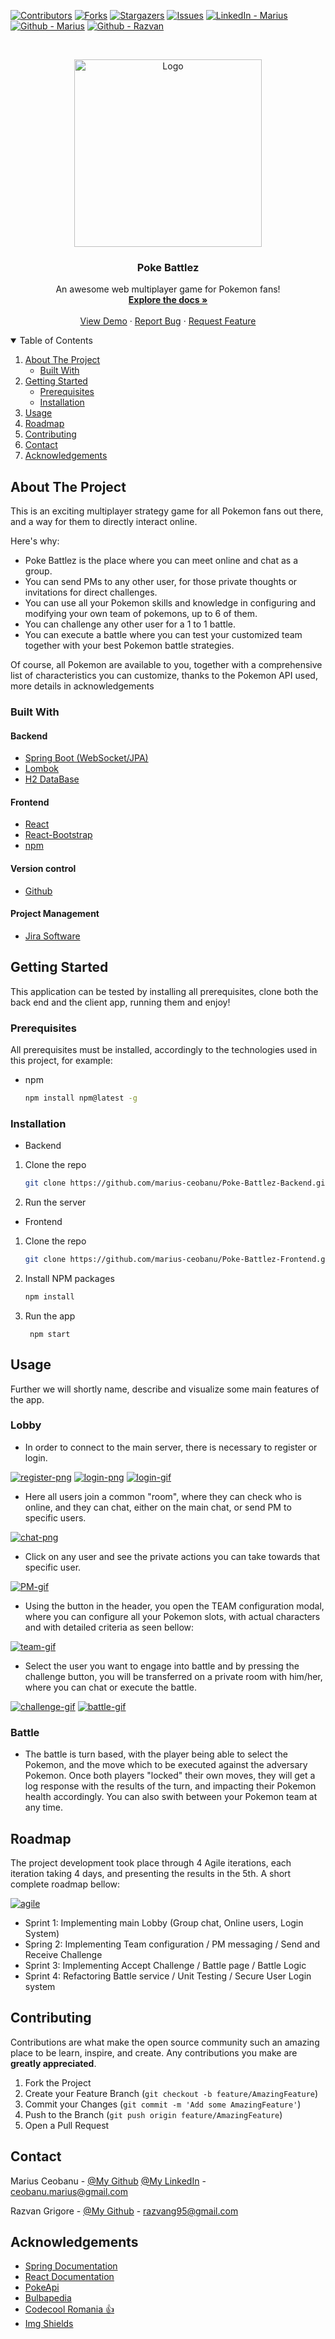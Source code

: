 <!--
*** Thanks for checking out the Best-README-Template. If you have a suggestion
*** that would make this better, please fork the repo and create a pull request
*** or simply open an issue with the tag "enhancement".
*** Thanks again! Now go create something AMAZING! :D
-->



<!-- PROJECT SHIELDS -->
<!--
*** I'm using markdown "reference style" links for readability.
*** Reference links are enclosed in brackets [ ] instead of parentheses ( ).
*** See the bottom of this document for the declaration of the reference variables
*** for contributors-url, forks-url, etc. This is an optional, concise syntax you may use.
*** https://www.markdownguide.org/basic-syntax/#reference-style-links
-->
[![Contributors][contributors-shield]][contributors-url]
[![Forks][forks-shield]][forks-url]
[![Stargazers][stars-shield]][stars-url]
[![Issues][issues-shield]][issues-url]
[![LinkedIn - Marius][linkedin-shield]][linkedin-marius-url]
[![Github - Marius][github-marius-shield]][github-marius-url]
[![Github - Razvan][github-razvan-shield]][github-razvan-url]



<!-- PROJECT LOGO -->
<br />
<p align="center">
  <a href="https://github.com/marius-ceobanu/Poke-Battlez-Frontend/tree/project_documentation.git">
    <img src="doc_images/pokelogo.png" alt="Logo" width="300">
  </a>

  <h3 align="center">Poke Battlez</h3>

  <p align="center">
    An awesome web multiplayer game for Pokemon fans!
    <br />
    <a href="https://github.com/marius-ceobanu/Poke-Battlez-Frontend.git"><strong>Explore the docs »</strong></a>
    <br />
    <br />
    <a href="https://github.com/marius-ceobanu/Poke-Battlez-Frontend.git">View Demo</a>
    ·
    <a href="https://github.com/marius-ceobanu/Poke-Battlez-Frontend/issues">Report Bug</a>
    ·
    <a href="https://github.com/marius-ceobanu/Poke-Battlez-Frontend/issues">Request Feature</a>
  </p>



<!-- TABLE OF CONTENTS -->
<details open="open">
  <summary>Table of Contents</summary>
  <ol>
    <li>
      <a href="#about-the-project">About The Project</a>
      <ul>
        <li><a href="#built-with">Built With</a></li>
      </ul>
    </li>
    <li>
      <a href="#getting-started">Getting Started</a>
      <ul>
        <li><a href="#prerequisites">Prerequisites</a></li>
        <li><a href="#installation">Installation</a></li>
      </ul>
    </li>
    <li><a href="#usage">Usage</a></li>
    <li><a href="#roadmap">Roadmap</a></li>
    <li><a href="#contributing">Contributing</a></li>
    <li><a href="#contact">Contact</a></li>
    <li><a href="#acknowledgements">Acknowledgements</a></li>
  </ol>
</details>



<!-- ABOUT THE PROJECT -->
## About The Project

This is an exciting multiplayer strategy game for all Pokemon fans out there, and a way for them to directly interact online.

Here's why:
* Poke Battlez is the place where you can meet online and chat as a group.
* You can send PMs to any other user, for those private thoughts or invitations for direct challenges.
* You can use all your Pokemon skills and knowledge in configuring and modifying your own team of pokemons, up to 6 of them.
* You can challenge any other user for a 1 to 1 battle.
* You can execute a battle where you can test your customized team together with your best Pokemon battle strategies.

Of course, all Pokemon are available to you, together with a comprehensive list of characteristics you can customize, thanks to the Pokemon API used, more details in acknowledgements 

### Built With

#### Backend
* [Spring Boot (WebSocket/JPA)](https://spring.io/projects/spring-boot)
* [Lombok](https://projectlombok.org/)
* [H2 DataBase](https://www.h2database.com/html/main.html)


#### Frontend
* [React](https://reactjs.org/)
* [React-Bootstrap](https://react-bootstrap.github.io/)
* [npm](https://www.npmjs.com/)

#### Version control
* [Github](https://www.gtihub.com/)

#### Project Management
* [Jira Software](https://www.atlassian.com/software/jira?&aceid=&adposition=&adgroup=89541897982&campaign=9124878150&creative=415542514747&device=c&keyword=jira&matchtype=e&network=g&placement=&ds_kids=p51242161283&ds_e=GOOGLE&ds_eid=700000001558501&ds_e1=GOOGLE&gclid=Cj0KCQiAnKeCBhDPARIsAFDTLTIUjm6m9LQssN_d15V_dYNqPiWaS_df09mdcnHPj-QkqTKrZfAjB6kaAhdEEALw_wcB&gclsrc=aw.ds)



<!-- GETTING STARTED -->
## Getting Started

This application can be tested by installing all prerequisites, clone both the back end and the client app, running them and enjoy!

### Prerequisites

All prerequisites must be installed, accordingly to the technologies used in this project, for example:
* npm
  ```sh
  npm install npm@latest -g
  ```

### Installation

* Backend

1. Clone the repo
   ```sh
   git clone https://github.com/marius-ceobanu/Poke-Battlez-Backend.git
   ```
2. Run the server

* Frontend

1. Clone the repo
   ```sh
   git clone https://github.com/marius-ceobanu/Poke-Battlez-Frontend.git
   ```
2. Install NPM packages
   ```sh
   npm install
   ```
3. Run the app
   ```
    npm start
   ```



<!-- USAGE EXAMPLES -->
## Usage

Further we will shortly name, describe and visualize some main features of the app.

### Lobby
* In order to connect to the main server, there is necessary to register or login.

[![register-png][register-png]]()
[![login-png][login-png]]()
[![login-gif][login-gif]]()

* Here all users join a common "room", where they can check who is online, and they can chat, either on  the main chat, or send PM to specific users.

[![chat-png][chat-png]]()

* Click on any user and see the private actions you can take towards that specific user.

[![PM-gif][PM-gif]]()

* Using the button in the header, you open the TEAM configuration modal, where you can configure all your Pokemon slots, with actual characters and with detailed criteria as seen bellow:

[![team-gif][team-gif]]()

* Select the user you want to engage into battle and by pressing the challenge button, you will be transferred on a private room with him/her, where you can chat or execute the battle.

[![challenge-gif][challenge-gif]]()
[![battle-gif][battle-gif]]()

### Battle
* The battle is turn based, with the player being able to select the Pokemon, and the move which to be executed against the adversary Pokemon. Once both players "locked" their own moves, they will get a log response with the results of the turn, and impacting their Pokemon health accordingly. You can also swith between your Pokemon team at any time.

<!-- ROADMAP -->
## Roadmap

The project development took place through 4 Agile iterations, each iteration taking 4 days, and presenting the results in the 5th. A short complete roadmap bellow:

[![agile][agile]]()

* Sprint 1: Implementing main Lobby (Group chat, Online users, Login System)
* Spring 2: Implementing Team configuration / PM messaging / Send and Receive Challenge
* Sprint 3: Implementing Accept Challenge / Battle page / Battle Logic
* Sprint 4: Refactoring Battle service / Unit Testing / Secure User Login system




<!-- CONTRIBUTING -->
## Contributing

Contributions are what make the open source community such an amazing place to be learn, inspire, and create. Any contributions you make are **greatly appreciated**.

1. Fork the Project
2. Create your Feature Branch (`git checkout -b feature/AmazingFeature`)
3. Commit your Changes (`git commit -m 'Add some AmazingFeature'`)
4. Push to the Branch (`git push origin feature/AmazingFeature`)
5. Open a Pull Request


<!-- CONTACT -->
## Contact

Marius Ceobanu - [@My Github](https://github.com/marius-ceobanu) [@My LinkedIn](https://www.linkedin.com/in/marius-ciprian-ceobanu-3431157b) - ceobanu.marius@gmail.com

Razvan Grigore - [@My Github](https://github.com/rgrigore) - razvang95@gmail.com


<!-- ACKNOWLEDGEMENTS -->
## Acknowledgements
* [Spring Documentation](https://docs.spring.io/)
* [React Documentation](https://reactjs.org/)
* [PokeApi](https://pokeapi.co/)
* [Bulbapedia](https://bulbapedia.bulbagarden.net/wiki/Main_Page)
* [Codecool Romania :thumbsup:](https://codecool.com/ro/)
* [Img Shields](https://shields.io)


<!-- MARKDOWN LINKS & IMAGES -->
<!-- https://www.markdownguide.org/basic-syntax/#reference-style-links -->
[contributors-shield]: https://img.shields.io/badge/Contributers-2-brightgreen
[contributors-url]: https://github.com/marius-ceobanu/Poke-Battlez-Frontend/graphs/contributors
[forks-shield]: https://img.shields.io/badge/Forks-0-blue
[forks-url]: https://github.com/marius-ceobanu/Poke-Battlez-Frontend/network/members
[stars-shield]: https://img.shields.io/badge/Stars-2-blue
[stars-url]: https://github.com/marius-ceobanu/Poke-Battlez-Frontend/stargazers
[issues-shield]: https://img.shields.io/github/issues/marius-ceobanu/Poke-Battlez-Frontend
[issues-url]: https://github.com/marius-ceobanu/Poke-Battlez-Frontend/issues
[linkedin-shield]: https://img.shields.io/twitter/url?label=Linkedin%20-%20Marius&logo=LINKEDIN&style=social&url=https%3A%2F%2Fwww.linkedin.com%2Fin%2Fmarius-ciprian-ceobanu-3431157b
[linkedin-marius-url]: https://www.linkedin.com/in/marius-ciprian-ceobanu-3431157b
[github-marius-shield]: https://img.shields.io/twitter/url?label=GitHub%20-%20Marius&logo=Github&style=social&url=https%3A%2F%2Fgithub.com%2Fmarius-ceobanu
[github-marius-url]: https://github.com/marius-ceobanu
[github-razvan-shield]: https://img.shields.io/twitter/url?label=GitHub%20-%20Razvan&logo=Github&style=social&url=https%3A%2F%2Fgithub.com%2Frgrigore
[github-razvan-url]: https://github.com/rgrigore
[chat-png]: doc_images/chat.png
[register-png]: doc_images/register.png
[login-png]: doc_images/login.png
[login-gif]: doc_images/login.gif
[PM-gif]: doc_images/PM.gif
[team-gif]: doc_images/team.gif
[challenge-gif]: doc_images/challenge.gif
[battle-gif]: doc_images/battle.gif
[agile]: doc_images/agile-logo.png


